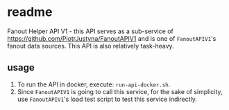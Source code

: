# readme

Fanout Helper API V1 - this API serves as a sub-service of https://github.com/PiotrJustyna/FanoutAPIV1 and is one of `FanoutAPIV1`'s fanout data sources. This API is also relatively task-heavy.

## usage

1. To run the API in docker, execute: `run-api-docker.sh`.
2. Since `FanoutAPIV1` is going to call this service, for the sake of simplicity, use `FanoutAPIV1`'s load test script to test this service indirectly.